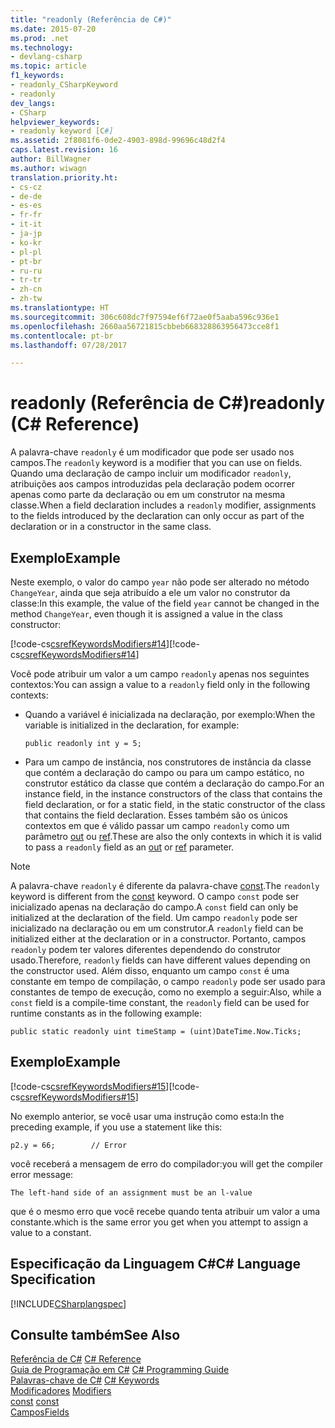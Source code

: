 ```yaml
---
title: "readonly (Referência de C#)"
ms.date: 2015-07-20
ms.prod: .net
ms.technology:
- devlang-csharp
ms.topic: article
f1_keywords:
- readonly_CSharpKeyword
- readonly
dev_langs:
- CSharp
helpviewer_keywords:
- readonly keyword [C#]
ms.assetid: 2f8081f6-0de2-4903-898d-99696c48d2f4
caps.latest.revision: 16
author: BillWagner
ms.author: wiwagn
translation.priority.ht:
- cs-cz
- de-de
- es-es
- fr-fr
- it-it
- ja-jp
- ko-kr
- pl-pl
- pt-br
- ru-ru
- tr-tr
- zh-cn
- zh-tw
ms.translationtype: HT
ms.sourcegitcommit: 306c608dc7f97594ef6f72ae0f5aaba596c936e1
ms.openlocfilehash: 2660aa56721815cbbeb668328863956473cce8f1
ms.contentlocale: pt-br
ms.lasthandoff: 07/28/2017

---
```

# <a name="readonly-c-reference"></a><span data-ttu-id="39a3b-102">readonly (Referência de C#)</span><span class="sxs-lookup"><span data-stu-id="39a3b-102">readonly (C# Reference)</span></span>
<span data-ttu-id="39a3b-103">A palavra-chave `readonly` é um modificador que pode ser usado nos campos.</span><span class="sxs-lookup"><span data-stu-id="39a3b-103">The `readonly` keyword is a modifier that you can use on fields.</span></span> <span data-ttu-id="39a3b-104">Quando uma declaração de campo incluir um modificador `readonly`, atribuições aos campos introduzidas pela declaração podem ocorrer apenas como parte da declaração ou em um construtor na mesma classe.</span><span class="sxs-lookup"><span data-stu-id="39a3b-104">When a field declaration includes a `readonly` modifier, assignments to the fields introduced by the declaration can only occur as part of the declaration or in a constructor in the same class.</span></span>  
  
## <a name="example"></a><span data-ttu-id="39a3b-105">Exemplo</span><span class="sxs-lookup"><span data-stu-id="39a3b-105">Example</span></span>  
 <span data-ttu-id="39a3b-106">Neste exemplo, o valor do campo `year` não pode ser alterado no método `ChangeYear`, ainda que seja atribuído a ele um valor no construtor da classe:</span><span class="sxs-lookup"><span data-stu-id="39a3b-106">In this example, the value of the field `year` cannot be changed in the method `ChangeYear`, even though it is assigned a value in the class constructor:</span></span>  
  
 <span data-ttu-id="39a3b-107">[!code-cs[csrefKeywordsModifiers#14](../../../csharp/language-reference/keywords/codesnippet/CSharp/readonly_1.cs)]</span><span class="sxs-lookup"><span data-stu-id="39a3b-107">[!code-cs[csrefKeywordsModifiers#14](../../../csharp/language-reference/keywords/codesnippet/CSharp/readonly_1.cs)]</span></span>  
  
 <span data-ttu-id="39a3b-108">Você pode atribuir um valor a um campo `readonly` apenas nos seguintes contextos:</span><span class="sxs-lookup"><span data-stu-id="39a3b-108">You can assign a value to a `readonly` field only in the following contexts:</span></span>  
  
-   <span data-ttu-id="39a3b-109">Quando a variável é inicializada na declaração, por exemplo:</span><span class="sxs-lookup"><span data-stu-id="39a3b-109">When the variable is initialized in the declaration, for example:</span></span>  
  
    ```  
    public readonly int y = 5;  
    ```  
  
-   <span data-ttu-id="39a3b-110">Para um campo de instância, nos construtores de instância da classe que contém a declaração do campo ou para um campo estático, no construtor estático da classe que contém a declaração do campo.</span><span class="sxs-lookup"><span data-stu-id="39a3b-110">For an instance field, in the instance constructors of the class that contains the field declaration, or for a static field, in the static constructor of the class that contains the field declaration.</span></span> <span data-ttu-id="39a3b-111">Esses também são os únicos contextos em que é válido passar um campo `readonly` como um parâmetro [out](../../../csharp/language-reference/keywords/out.md) ou [ref](../../../csharp/language-reference/keywords/ref.md).</span><span class="sxs-lookup"><span data-stu-id="39a3b-111">These are also the only contexts in which it is valid to pass a `readonly` field as an [out](../../../csharp/language-reference/keywords/out.md) or [ref](../../../csharp/language-reference/keywords/ref.md) parameter.</span></span>  
  
> [!NOTE]
>  <span data-ttu-id="39a3b-112">A palavra-chave `readonly` é diferente da palavra-chave [const](../../../csharp/language-reference/keywords/const.md).</span><span class="sxs-lookup"><span data-stu-id="39a3b-112">The `readonly` keyword is different from the [const](../../../csharp/language-reference/keywords/const.md) keyword.</span></span> <span data-ttu-id="39a3b-113">O campo `const` pode ser inicializado apenas na declaração do campo.</span><span class="sxs-lookup"><span data-stu-id="39a3b-113">A `const` field can only be initialized at the declaration of the field.</span></span> <span data-ttu-id="39a3b-114">Um campo `readonly` pode ser inicializado na declaração ou em um construtor.</span><span class="sxs-lookup"><span data-stu-id="39a3b-114">A `readonly` field can be initialized either at the declaration or in a constructor.</span></span> <span data-ttu-id="39a3b-115">Portanto, campos `readonly` podem ter valores diferentes dependendo do construtor usado.</span><span class="sxs-lookup"><span data-stu-id="39a3b-115">Therefore, `readonly` fields can have different values depending on the constructor used.</span></span> <span data-ttu-id="39a3b-116">Além disso, enquanto um campo `const` é uma constante em tempo de compilação, o campo `readonly` pode ser usado para constantes de tempo de execução, como no exemplo a seguir:</span><span class="sxs-lookup"><span data-stu-id="39a3b-116">Also, while a `const` field is a compile-time constant, the `readonly` field can be used for runtime constants as in the following example:</span></span>  
  
```  
public static readonly uint timeStamp = (uint)DateTime.Now.Ticks;  
```  
  
## <a name="example"></a><span data-ttu-id="39a3b-117">Exemplo</span><span class="sxs-lookup"><span data-stu-id="39a3b-117">Example</span></span>  
 <span data-ttu-id="39a3b-118">[!code-cs[csrefKeywordsModifiers#15](../../../csharp/language-reference/keywords/codesnippet/CSharp/readonly_2.cs)]</span><span class="sxs-lookup"><span data-stu-id="39a3b-118">[!code-cs[csrefKeywordsModifiers#15](../../../csharp/language-reference/keywords/codesnippet/CSharp/readonly_2.cs)]</span></span>  
  
 <span data-ttu-id="39a3b-119">No exemplo anterior, se você usar uma instrução como esta:</span><span class="sxs-lookup"><span data-stu-id="39a3b-119">In the preceding example, if you use a statement like this:</span></span>  
  
 `p2.y = 66;        // Error`  
  
 <span data-ttu-id="39a3b-120">você receberá a mensagem de erro do compilador:</span><span class="sxs-lookup"><span data-stu-id="39a3b-120">you will get the compiler error message:</span></span>  
  
 `The left-hand side of an assignment must be an l-value`  
  
 <span data-ttu-id="39a3b-121">que é o mesmo erro que você recebe quando tenta atribuir um valor a uma constante.</span><span class="sxs-lookup"><span data-stu-id="39a3b-121">which is the same error you get when you attempt to assign a value to a constant.</span></span>  
  
## <a name="c-language-specification"></a><span data-ttu-id="39a3b-122">Especificação da Linguagem C#</span><span class="sxs-lookup"><span data-stu-id="39a3b-122">C# Language Specification</span></span>  
 [!INCLUDE[CSharplangspec](~/includes/csharplangspec-md.md)]  
  
## <a name="see-also"></a><span data-ttu-id="39a3b-123">Consulte também</span><span class="sxs-lookup"><span data-stu-id="39a3b-123">See Also</span></span>  
 <span data-ttu-id="39a3b-124">[Referência de C#](../../../csharp/language-reference/index.md) </span><span class="sxs-lookup"><span data-stu-id="39a3b-124">[C# Reference](../../../csharp/language-reference/index.md) </span></span>  
 <span data-ttu-id="39a3b-125">[Guia de Programação em C#](../../../csharp/programming-guide/index.md) </span><span class="sxs-lookup"><span data-stu-id="39a3b-125">[C# Programming Guide](../../../csharp/programming-guide/index.md) </span></span>  
 <span data-ttu-id="39a3b-126">[Palavras-chave de C#](../../../csharp/language-reference/keywords/index.md) </span><span class="sxs-lookup"><span data-stu-id="39a3b-126">[C# Keywords](../../../csharp/language-reference/keywords/index.md) </span></span>  
 <span data-ttu-id="39a3b-127">[Modificadores](../../../csharp/language-reference/keywords/modifiers.md) </span><span class="sxs-lookup"><span data-stu-id="39a3b-127">[Modifiers](../../../csharp/language-reference/keywords/modifiers.md) </span></span>  
 <span data-ttu-id="39a3b-128">[const](../../../csharp/language-reference/keywords/const.md) </span><span class="sxs-lookup"><span data-stu-id="39a3b-128">[const](../../../csharp/language-reference/keywords/const.md) </span></span>  
 [<span data-ttu-id="39a3b-129">Campos</span><span class="sxs-lookup"><span data-stu-id="39a3b-129">Fields</span></span>](../../../csharp/programming-guide/classes-and-structs/fields.md)

